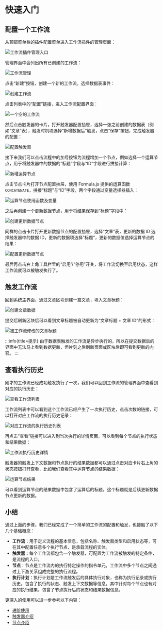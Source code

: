 # 快速入门

## 配置一个工作流

从顶部菜单栏的插件配置菜单进入工作流插件的管理页面：

![工作流插件管理入口](https://github.com/nocobase/nocobase/assets/525658/567292f7-ce03-461d-b9d7-399eba825a52)

管理界面中会列出所有已创建的工作流：

![工作流管理](https://github.com/nocobase/nocobase/assets/525658/90e6937b-b8cd-4feb-add5-50bce8ffb564)

点击“新建”按钮，创建一个新的工作流，选择数据表事件：

![创建工作流](https://github.com/nocobase/nocobase/assets/525658/03ec7908-72fa-43e9-a761-c3bd1e98a150)

点击列表中的“配置”链接，进入工作流配置界面：

![一个空的工作流](https://github.com/nocobase/nocobase/assets/525658/683438dc-4da6-465b-a227-7c68db20b78f)

然后点击触发器的卡片，打开触发器配置抽屉，选择一张之前创建的数据表（例如“文章”表），触发时机项选择“新增数据后”触发，点击“保存”按钮，完成触发器的配置：

![配置触发器](https://github.com/nocobase/nocobase/assets/525658/1127f5f2-1dd3-48e6-a0b0-725bdf371368)

接下来我们可以点击流程中的加号按钮为流程增加一个节点，例如选择一个运算节点，用于将触发器中的数据的“标题”字段与“ID”字段进行拼接计算：

![新增运算节点](https://github.com/nocobase/nocobase/assets/525658/ad5af5c4-705e-4de9-83b0-c06f54f51711)

点击节点卡片打开节点配置抽屉，使用 Formula.js 提供的运算函数 `CONCATENATE`，拼接“标题”与“ID”字段，两个字段通过变量选择器插入：

![运算节点使用函数及变量](https://github.com/nocobase/nocobase/assets/525658/cabf5289-0bfc-4768-b48e-b9c6b66b0434)

之后再创建一个更新数据节点，用于将结果保存到“标题”字段中：

![创建更新数据节点](https://github.com/nocobase/nocobase/assets/525658/6a38b96b-2504-450e-a5a9-ecd4f826c575)

同样的点击卡片打开更新数据节点的配置抽屉，选择“文章”表，更新的数据 ID 选择触发器中的数据 ID，更新的数据项选择“标题”，更新的数据值选择运算节点的结果：

![配置更新数据节点](https://github.com/nocobase/nocobase/assets/525658/c7303e35-c7e9-430b-b391-fc35a468c4cd)

最后再点击右上角工具栏里的“启用”/“停用”开关，将工作流切换至启用状态，这样工作流就可以被触发执行了。

## 触发工作流

回到系统主界面，通过文章区块创建一篇文章，填入文章标题：

![创建文章数据](https://github.com/nocobase/nocobase/assets/525658/7a190df6-4c1a-485f-8b2a-a5d1c0a7bb97)

提交后刷新区块后可以看到文章标题被自动更新为“文章标题 + 文章 ID”的形式：

![被工作流修改的文章标题](https://github.com/nocobase/nocobase/assets/525658/a3baed5d-060c-4b95-8c99-6e97389100eb)

:::info{title=提示}
由于数据表触发的工作流是异步执行的，所以在提交数据后的界面中无法马上看到数据更新，但片刻之后刷新页面或区块后即可看到更新的内容。
:::

## 查看执行历史

刚才的工作流已经成功触发执行了一次，我们可以回到工作流的管理界面中查看到对应的执行历史：

![查看工作流列表](https://github.com/nocobase/nocobase/assets/525658/63be0410-8b86-4546-a8a2-835ad9bc3584)

工作流列表中可以看到这个工作流已经产生了一次执行历史，点击次数的链接，可以打开对应工作流的执行历史记录：

![对应工作流的执行历史列表](https://github.com/nocobase/nocobase/assets/525658/60603a21-f1dc-410d-94dd-f22ad33a4b2f)

再点击“查看”链接可以进入到当次执行的详情页面，可以看到每个节点的执行状态和结果数据：

![工作流执行历史详情](https://github.com/nocobase/nocobase/assets/525658/fd20ed59-2b66-4399-a718-aad81b4bd7e8)

触发器的触发上下文数据和节点执行的结果数据都可以通过点击对应卡片右上角的状态按钮打开查看，比如我们查看其中运算节点的结果数据：

![运算节点结果](https://github.com/nocobase/nocobase/assets/525658/1bf3f20b-f983-42c7-a70a-65b6f0e163d7)

可以看到运算节点的结果数据中包含了运算后的标题，这个标题就是后续更新数据节点更新的数据。

## 小结

通过上面的步骤，我们已经完成了一个简单的工作流的配置和触发，也接触了以下几个基础概念：

- **工作流**：用于定义流程的基本信息，包括名称、触发器类型和启用状态等，可在其中配置任意多个执行节点，是承载流程的实体。
- **触发器**：每个工作流都包含一个触发器，可配置为工作流被触发的特定条件，是流程的入口。
- **节点**：节点是工作流内的执行特定操作的指令单元，工作流中多个节点之间通过上下游关系组成完整的执行流程。
- **执行计划**：执行计划是工作流触发后的具体执行对象，也称为执行记录或执行历史，包含了执行的状态、触发上下文数据等信息。其中针对每个节点也有对应的执行结果，包含了节点执行后的状态和结果数据信息。

更深入的使用可以进一步参考以下内容：

- [进阶使用](./advanced.md)
- [触发器介绍](./triggers/index.md)
- [节点介绍](./nodes/index.md)
